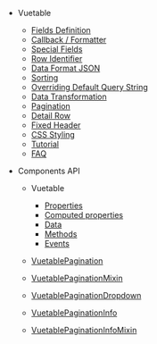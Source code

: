 

- Vuetable
    - [Fields Definition](Fields-Definition)
    - [Callback / Formatter](Callbacks)
    - [Special Fields](Special-Fields)
    - [Row Identifier](Row-Identifier)
    - [Data Format JSON](Data-Format-JSON)
    - [Sorting](Sorting)
    - [Overriding Default Query String](Overriding-Default-Query-String)
    - [Data Transformation](Data-Transformation)
    - [Pagination](Pagination)
    - [Detail Row](Detail-Row)
    - [Fixed Header](Fixed-Header)
    - [CSS Styling](CSS-Styling)
    - [Tutorial](https://github.com/ratiw/vuetable-2-tutorial/wiki)
    - [FAQ](FAQ)

- Components API
    - Vuetable
        + [Properties](Vuetable-Properties)
        + [Computed properties](Vuetable-Computed)
        + [Data](Vuetable-Data)
        + [Methods](Vuetable-Methods)
        + [Events](Vuetable-Events)

    - [VuetablePagination](VuetablePagination)

    - [VuetablePaginationMixin](VuetablePaginationMixin)

    - [VuetablePaginationDropdown](VuetablePaginationDropdown)

    - [VuetablePaginationInfo](VuetablePaginationInfo)

    - [VuetablePaginationInfoMixin](VuetablePaginationInfoMixin)
